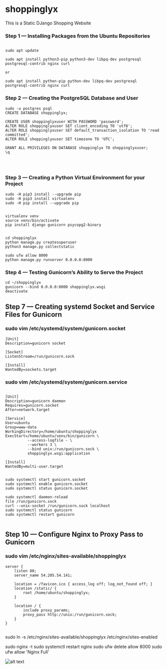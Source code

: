 # shoppinglyx
This is a Static DJango Shopping Website 



### Step 1 — Installing Packages from the Ubuntu Repositories


```

sudo apt update

sudo apt install python3-pip python3-dev libpq-dev postgresql postgresql-contrib nginx curl

or 

sudo apt install python-pip python-dev libpq-dev postgresql postgresql-contrib nginx curl

```


### Step 2 — Creating the PostgreSQL Database and User

```
sudo -u postgres psql
CREATE DATABASE shoppinglyx;

CREATE USER shoppinglyxuser WITH PASSWORD 'password';
ALTER ROLE shoppinglyxuser SET client_encoding TO 'utf8';
ALTER ROLE shoppinglyxuser SET default_transaction_isolation TO 'read committed';
ALTER ROLE shoppinglyxuser SET timezone TO 'UTC';

GRANT ALL PRIVILEGES ON DATABASE shoppinglyx TO shoppinglyxuser;
\q

```


```



```


### Step 3 — Creating a Python Virtual Environment for your Project

```
sudo -H pip3 install --upgrade pip
sudo -H pip3 install virtualenv
sudo -H pip install --upgrade pip


virtualenv venv
source venv/bin/activate
pip install django gunicorn psycopg2-binary


cd shoppinglyx
python manage.py createsuperuser
python3 manage.py collectstatic

sudo ufw allow 8000
python manage.py runserver 0.0.0.0:8000

```

### Step 4 — Testing Gunicorn’s Ability to Serve the Project

```
cd ~/shoppinglyx
gunicorn --bind 0.0.0.0:8000 shoppinglyx.wsgi
deactivate

```

## Step 7 — Creating systemd Socket and Service Files for Gunicorn


### sudo vim /etc/systemd/system/gunicorn.socket

```
[Unit]
Description=gunicorn socket

[Socket]
ListenStream=/run/gunicorn.sock

[Install]
WantedBy=sockets.target
```

### sudo vim /etc/systemd/system/gunicorn.service

```

[Unit]
Description=gunicorn daemon
Requires=gunicorn.socket
After=network.target

[Service]
User=ubuntu
Group=www-data
WorkingDirectory=/home/ubuntu/shoppinglyx
ExecStart=/home/ubuntu/venv/bin/gunicorn \
          --access-logfile - \
          --workers 3 \
          --bind unix:/run/gunicorn.sock \
          shoppinglyx.wsgi:application

[Install]
WantedBy=multi-user.target


```

```
sudo systemctl start gunicorn.socket
sudo systemctl enable gunicorn.socket
sudo systemctl status gunicorn.socket

```


```
sudo systemctl daemon-reload
file /run/gunicorn.sock
curl --unix-socket /run/gunicorn.sock localhost
sudo systemctl status gunicorn
sudo systemctl restart gunicorn


```



## Step 10 — Configure Nginx to Proxy Pass to Gunicorn


### sudo vim /etc/nginx/sites-available/shoppinglyx



```
server {
    listen 80;
    server_name 54.205.54.141;

    location = /favicon.ico { access_log off; log_not_found off; }
    location /static/ {
        root /home/ubuntu/shoppinglyx;
    }

    location / {
        include proxy_params;
        proxy_pass http://unix:/run/gunicorn.sock;
    }
}


```



sudo ln -s /etc/nginx/sites-available/shoppinglyx /etc/nginx/sites-enabled

sudo nginx -t
sudo systemctl restart nginx
sudo ufw delete allow 8000
sudo ufw allow 'Nginx Full'



![alt text](https://github.com/geekyshow1/shoppinglyx/blob/main/Screenshots/Home.jpeg)
